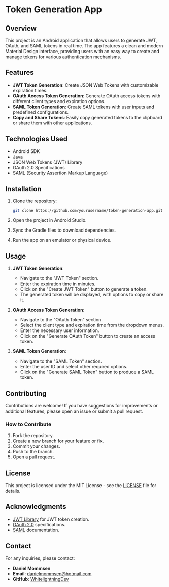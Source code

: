 
# Token Generation App

## Overview

This project is an Android application that allows users to generate JWT, OAuth, and SAML tokens in real time. The app features a clean and modern Material Design interface, providing users with an easy way to create and manage tokens for various authentication mechanisms.

## Features

- **JWT Token Generation**: Create JSON Web Tokens with customizable expiration times.
- **OAuth Access Token Generation**: Generate OAuth access tokens with different client types and expiration options.
- **SAML Token Generation**: Create SAML tokens with user inputs and predefined configurations.
- **Copy and Share Tokens**: Easily copy generated tokens to the clipboard or share them with other applications.

## Technologies Used

- Android SDK
- Java
- JSON Web Tokens (JWT) Library
- OAuth 2.0 Specifications
- SAML (Security Assertion Markup Language)

## Installation

1. Clone the repository:

   ```bash
   git clone https://github.com/yourusername/token-generation-app.git
   ```

2. Open the project in Android Studio.

3. Sync the Gradle files to download dependencies.

4. Run the app on an emulator or physical device.

## Usage

1. **JWT Token Generation**:
   - Navigate to the "JWT Token" section.
   - Enter the expiration time in minutes.
   - Click on the "Create JWT Token" button to generate a token.
   - The generated token will be displayed, with options to copy or share it.

2. **OAuth Access Token Generation**:
   - Navigate to the "OAuth Token" section.
   - Select the client type and expiration time from the dropdown menus.
   - Enter the necessary user information.
   - Click on the "Generate OAuth Token" button to create an access token.

3. **SAML Token Generation**:
   - Navigate to the "SAML Token" section.
   - Enter the user ID and select other required options.
   - Click on the "Generate SAML Token" button to produce a SAML token.

## Contributing

Contributions are welcome! If you have suggestions for improvements or additional features, please open an issue or submit a pull request.

### How to Contribute

1. Fork the repository.
2. Create a new branch for your feature or fix.
3. Commit your changes.
4. Push to the branch.
5. Open a pull request.

## License

This project is licensed under the MIT License - see the [LICENSE](LICENSE) file for details.

## Acknowledgments

- [JWT Library](https://github.com/jwtk/jjwt) for JWT token creation.
- [OAuth 2.0](https://oauth.net/2/) specifications.
- [SAML](https://en.wikipedia.org/wiki/Security_Assertion_Markup_Language) documentation.

## Contact

For any inquiries, please contact:

- **Daniel Mommsen**  
- **Email**: danielmommsen@hotmail.com  
- **GitHub**: [WhitelightningDev](https://github.com/WhitelightningDev) 
